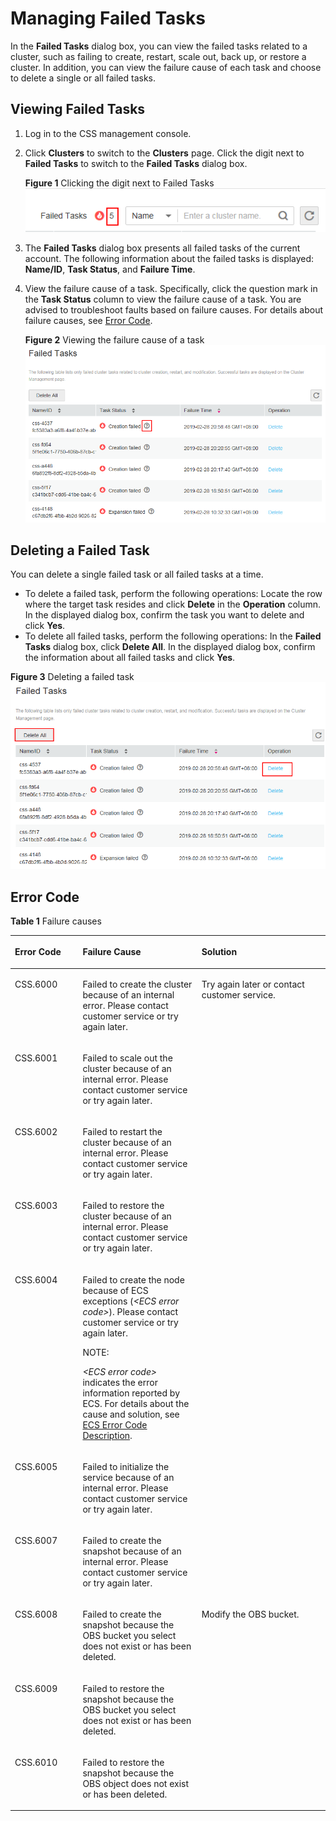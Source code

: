 # Managing Failed Tasks<a name="css_01_0060"></a>

In the  **Failed Tasks**  dialog box, you can view the failed tasks related to a cluster, such as failing to create, restart, scale out, back up, or restore a cluster. In addition, you can view the failure cause of each task and choose to delete a single or all failed tasks.

## Viewing Failed Tasks<a name="section1393913131117"></a>

1.  Log in to the CSS management console.
2.  Click  **Clusters**  to switch to the  **Clusters**  page. Click the digit next to  **Failed Tasks**  to switch to the  **Failed Tasks**  dialog box.

    **Figure  1**  Clicking the digit next to Failed Tasks<a name="fig9871436121212"></a>  
    ![](figures/clicking-the-digit-next-to-failed-tasks.png "clicking-the-digit-next-to-failed-tasks")

3.  The  **Failed Tasks**  dialog box presents all failed tasks of the current account. The following information about the failed tasks is displayed:  **Name/ID**,  **Task Status**, and  **Failure Time**.
4.  View the failure cause of a task. Specifically, click the question mark in the  **Task Status**  column to view the failure cause of a task. You are advised to troubleshoot faults based on failure causes. For details about failure causes, see  [Error Code](#section155001521193312).

    **Figure  2**  Viewing the failure cause of a task<a name="fig85418382253"></a>  
    ![](figures/viewing-the-failure-cause-of-a-task.png "viewing-the-failure-cause-of-a-task")


## Deleting a Failed Task<a name="section82881811133120"></a>

You can delete a single failed task or all failed tasks at a time.

-   To delete a failed task, perform the following operations: Locate the row where the target task resides and click  **Delete**  in the  **Operation**  column. In the displayed dialog box, confirm the task you want to delete and click  **Yes**.
-   To delete all failed tasks, perform the following operations: In the  **Failed Tasks**  dialog box, click  **Delete All**. In the displayed dialog box, confirm the information about all failed tasks and click  **Yes**.

**Figure  3**  Deleting a failed task<a name="fig1419120710386"></a>  
![](figures/deleting-a-failed-task.png "deleting-a-failed-task")

## Error Code<a name="section155001521193312"></a>

**Table  1**  Failure causes

<a name="table16751996354"></a>
<table><thead align="left"><tr id="row376129113519"><th class="cellrowborder" valign="top" width="21.512151215121513%" id="mcps1.2.4.1.1"><p id="p19760913357"><a name="p19760913357"></a><a name="p19760913357"></a>Error Code</p>
</th>
<th class="cellrowborder" valign="top" width="37.75377537753775%" id="mcps1.2.4.1.2"><p id="p147612903518"><a name="p147612903518"></a><a name="p147612903518"></a>Failure Cause</p>
</th>
<th class="cellrowborder" valign="top" width="40.73407340734073%" id="mcps1.2.4.1.3"><p id="p14768953516"><a name="p14768953516"></a><a name="p14768953516"></a>Solution</p>
</th>
</tr>
</thead>
<tbody><tr id="row6761895353"><td class="cellrowborder" valign="top" width="21.512151215121513%" headers="mcps1.2.4.1.1 "><p id="p776189183515"><a name="p776189183515"></a><a name="p776189183515"></a>CSS.6000</p>
</td>
<td class="cellrowborder" valign="top" width="37.75377537753775%" headers="mcps1.2.4.1.2 "><p id="p187669193511"><a name="p187669193511"></a><a name="p187669193511"></a>Failed to create the cluster because of an internal error. Please contact customer service or try again later.</p>
</td>
<td class="cellrowborder" rowspan="7" valign="top" width="40.73407340734073%" headers="mcps1.2.4.1.3 "><p id="p1637191311276"><a name="p1637191311276"></a><a name="p1637191311276"></a>Try again later or contact customer service.</p>
</td>
</tr>
<tr id="row47649143514"><td class="cellrowborder" valign="top" headers="mcps1.2.4.1.1 "><p id="p1576697352"><a name="p1576697352"></a><a name="p1576697352"></a>CSS.6001</p>
</td>
<td class="cellrowborder" valign="top" headers="mcps1.2.4.1.2 "><p id="p77659123520"><a name="p77659123520"></a><a name="p77659123520"></a>Failed to scale out the cluster because of an internal error. Please contact customer service or try again later.</p>
</td>
</tr>
<tr id="row187619910350"><td class="cellrowborder" valign="top" headers="mcps1.2.4.1.1 "><p id="p16765915350"><a name="p16765915350"></a><a name="p16765915350"></a>CSS.6002</p>
</td>
<td class="cellrowborder" valign="top" headers="mcps1.2.4.1.2 "><p id="p187619903516"><a name="p187619903516"></a><a name="p187619903516"></a>Failed to restart the cluster because of an internal error. Please contact customer service or try again later.</p>
</td>
</tr>
<tr id="row14425154151017"><td class="cellrowborder" valign="top" headers="mcps1.2.4.1.1 "><p id="p242564121017"><a name="p242564121017"></a><a name="p242564121017"></a>CSS.6003</p>
</td>
<td class="cellrowborder" valign="top" headers="mcps1.2.4.1.2 "><p id="p7426104201017"><a name="p7426104201017"></a><a name="p7426104201017"></a>Failed to restore the cluster because of an internal error. Please contact customer service or try again later.</p>
</td>
</tr>
<tr id="row24264471015"><td class="cellrowborder" valign="top" headers="mcps1.2.4.1.1 "><p id="p194264418104"><a name="p194264418104"></a><a name="p194264418104"></a>CSS.6004</p>
</td>
<td class="cellrowborder" valign="top" headers="mcps1.2.4.1.2 "><p id="p242694121018"><a name="p242694121018"></a><a name="p242694121018"></a>Failed to create the node because of ECS exceptions (<em id="i62088384145"><a name="i62088384145"></a><a name="i62088384145"></a>&lt;ECS error code&gt;</em>). Please contact customer service or try again later.</p>
<div class="note" id="note07226420147"><a name="note07226420147"></a><a name="note07226420147"></a><span class="notetitle"> NOTE: </span><div class="notebody"><p id="p1072324216145"><a name="p1072324216145"></a><a name="p1072324216145"></a><em id="i1543285813142"><a name="i1543285813142"></a><a name="i1543285813142"></a>&lt;ECS error code&gt;</em> indicates the error information reported by ECS. For details about the cause and solution, see <a href="https://docs.otc.t-systems.com/en-us/api/ecs/en-us_topic_0022067717.html" target="_blank" rel="noopener noreferrer">ECS Error Code Description</a>.</p>
</div></div>
</td>
</tr>
<tr id="row144265410104"><td class="cellrowborder" valign="top" headers="mcps1.2.4.1.1 "><p id="p1942618413108"><a name="p1942618413108"></a><a name="p1942618413108"></a>CSS.6005</p>
</td>
<td class="cellrowborder" valign="top" headers="mcps1.2.4.1.2 "><p id="p154263461017"><a name="p154263461017"></a><a name="p154263461017"></a>Failed to initialize the service because of an internal error. Please contact customer service or try again later.</p>
</td>
</tr>
<tr id="row10480192161116"><td class="cellrowborder" valign="top" headers="mcps1.2.4.1.1 "><p id="p12480202121111"><a name="p12480202121111"></a><a name="p12480202121111"></a>CSS.6007</p>
</td>
<td class="cellrowborder" valign="top" headers="mcps1.2.4.1.2 "><p id="p4480102191117"><a name="p4480102191117"></a><a name="p4480102191117"></a>Failed to create the snapshot because of an internal error. Please contact customer service or try again later.</p>
</td>
</tr>
<tr id="row1448012191118"><td class="cellrowborder" valign="top" width="21.512151215121513%" headers="mcps1.2.4.1.1 "><p id="p124817211119"><a name="p124817211119"></a><a name="p124817211119"></a>CSS.6008</p>
</td>
<td class="cellrowborder" valign="top" width="37.75377537753775%" headers="mcps1.2.4.1.2 "><p id="p8481421171113"><a name="p8481421171113"></a><a name="p8481421171113"></a>Failed to create the snapshot because the OBS bucket you select does not exist or has been deleted.</p>
</td>
<td class="cellrowborder" rowspan="3" valign="top" width="40.73407340734073%" headers="mcps1.2.4.1.3 "><p id="p2075718196277"><a name="p2075718196277"></a><a name="p2075718196277"></a>Modify the OBS bucket.</p>
</td>
</tr>
<tr id="row7481721141112"><td class="cellrowborder" valign="top" headers="mcps1.2.4.1.1 "><p id="p134819217111"><a name="p134819217111"></a><a name="p134819217111"></a>CSS.6009</p>
</td>
<td class="cellrowborder" valign="top" headers="mcps1.2.4.1.2 "><p id="p1148192161110"><a name="p1148192161110"></a><a name="p1148192161110"></a>Failed to restore the snapshot because the OBS bucket you select does not exist or has been deleted.</p>
</td>
</tr>
<tr id="row1770913013172"><td class="cellrowborder" valign="top" headers="mcps1.2.4.1.1 "><p id="p16709501175"><a name="p16709501175"></a><a name="p16709501175"></a>CSS.6010</p>
</td>
<td class="cellrowborder" valign="top" headers="mcps1.2.4.1.2 "><p id="p87094071710"><a name="p87094071710"></a><a name="p87094071710"></a>Failed to restore the snapshot because the OBS object does not exist or has been deleted.</p>
</td>
</tr>
</tbody>
</table>

